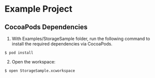 # Example Project

## CocoaPods Dependencies

1. With Examples/StorageSample folder, run the following command to install
the required dependencies via CocoaPods.

```
$ pod install
```

2. Open the workspace:

```
$ open StorageSample.xcworkspace
```
